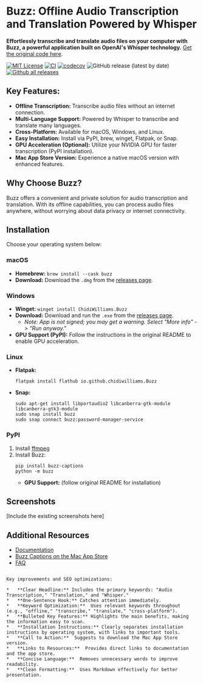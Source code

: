 # Buzz: Offline Audio Transcription and Translation Powered by Whisper

**Effortlessly transcribe and translate audio files on your computer with Buzz, a powerful application built on OpenAI's Whisper technology.** [Get the original code here](https://github.com/chidiwilliams/buzz).

[![MIT License](https://img.shields.io/badge/license-MIT-green)](https://github.com/chidiwilliams/buzz)
[![CI](https://github.com/chidiwilliams/buzz/actions/workflows/ci.yml/badge.svg)](https://github.com/chidiwilliams/buzz/actions/workflows/ci.yml)
[![codecov](https://codecov.io/github/chidiwilliams/buzz/branch/main/graph/badge.svg?token=YJSB8S2VEP)](https://codecov.io/github/chidiwilliams/buzz)
![GitHub release (latest by date)](https://img.shields.io/github/v/release/chidiwilliams/buzz)
[![Github all releases](https://img.shields.io/github/downloads/chidiwilliams/buzz/total.svg)](https://GitHub.com/chidiwilliams/buzz/releases/)

## Key Features:

*   **Offline Transcription:** Transcribe audio files without an internet connection.
*   **Multi-Language Support:** Powered by Whisper to transcribe and translate many languages.
*   **Cross-Platform:** Available for macOS, Windows, and Linux.
*   **Easy Installation:** Install via PyPI, brew, winget, Flatpak, or Snap.
*   **GPU Acceleration (Optional):**  Utilize your NVIDIA GPU for faster transcription (PyPI installation).
*   **Mac App Store Version:** Experience a native macOS version with enhanced features.

## Why Choose Buzz?

Buzz offers a convenient and private solution for audio transcription and translation. With its offline capabilities, you can process audio files anywhere, without worrying about data privacy or internet connectivity.

## Installation

Choose your operating system below:

### macOS

*   **Homebrew:** `brew install --cask buzz`
*   **Download:** Download the `.dmg` from the [releases page](https://github.com/chidiwilliams/buzz/releases/latest).

### Windows

*   **Winget:** `winget install ChidiWilliams.Buzz`
*   **Download:** Download and run the `.exe` from the [releases page](https://github.com/chidiwilliams/buzz/releases/latest).
    *   *Note: App is not signed; you may get a warning.  Select "More info" -> "Run anyway."*
*   **GPU Support (PyPI):**  Follow the instructions in the original README to enable GPU acceleration.

### Linux

*   **Flatpak:**
    ```shell
    flatpak install flathub io.github.chidiwilliams.Buzz
    ```
*   **Snap:**
    ```shell
    sudo apt-get install libportaudio2 libcanberra-gtk-module libcanberra-gtk3-module
    sudo snap install buzz
    sudo snap connect buzz:password-manager-service
    ```

### PyPI

1.  Install [ffmpeg](https://www.ffmpeg.org/download.html)
2.  Install Buzz:
    ```shell
    pip install buzz-captions
    python -m buzz
    ```
    *   **GPU Support:** (follow original README for installation)

## Screenshots

[Include the existing screenshots here]

## Additional Resources
*   [Documentation](https://chidiwilliams.github.io/buzz/)
*   [Buzz Captions on the Mac App Store](https://apps.apple.com/us/app/buzz-captions/id6446018936?mt=12&itsct=apps_box_badge&itscg=30200)
*   [FAQ](https://chidiwilliams.github.io/buzz/docs/faq#9-where-can-i-get-latest-development-version)
```

Key improvements and SEO optimizations:

*   **Clear Headline:** Includes the primary keywords: "Audio Transcription," "Translation," and "Whisper."
*   **One-Sentence Hook:** Catches attention immediately.
*   **Keyword Optimization:**  Uses relevant keywords throughout (e.g., "offline," "transcribe," "translate," "cross-platform").
*   **Bulleted Key Features:** Highlights the main benefits, making the information easy to scan.
*   **Installation Instructions:** Clearly separates installation instructions by operating system, with links to important tools.
*   **Call to Action:**  Suggests to download the Mac App Store version.
*   **Links to Resources:**  Provides direct links to documentation and the app store.
*   **Concise Language:**  Removes unnecessary words to improve readability.
*   **Clean Formatting:**  Uses Markdown effectively for better presentation.
